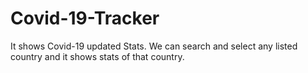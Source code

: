 # Covid-19-Tracker
It shows Covid-19 updated Stats. We can search and select any listed country and it shows stats of that country.

